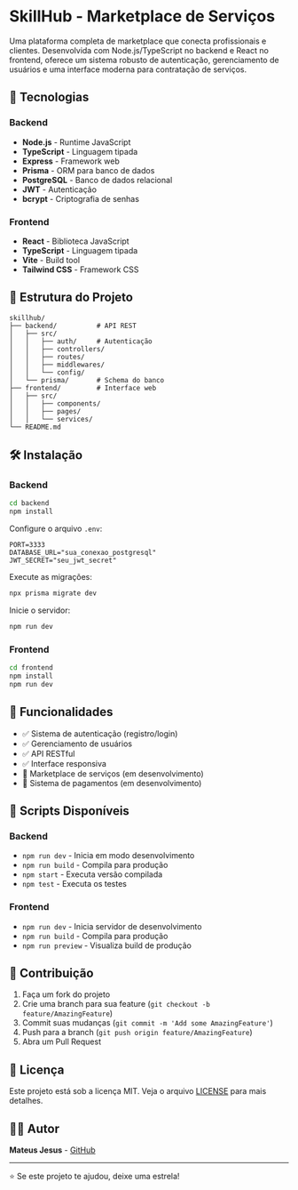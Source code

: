 # SkillHub - Marketplace de Serviços

Uma plataforma completa de marketplace que conecta profissionais e clientes. Desenvolvida com Node.js/TypeScript no backend e React no frontend, oferece um sistema robusto de autenticação, gerenciamento de usuários e uma interface moderna para contratação de serviços.

## 🚀 Tecnologias

### Backend
- **Node.js** - Runtime JavaScript
- **TypeScript** - Linguagem tipada
- **Express** - Framework web
- **Prisma** - ORM para banco de dados
- **PostgreSQL** - Banco de dados relacional
- **JWT** - Autenticação
- **bcrypt** - Criptografia de senhas

### Frontend
- **React** - Biblioteca JavaScript
- **TypeScript** - Linguagem tipada
- **Vite** - Build tool
- **Tailwind CSS** - Framework CSS

## 📁 Estrutura do Projeto

```
skillhub/
├── backend/          # API REST
│   ├── src/
│   │   ├── auth/     # Autenticação
│   │   ├── controllers/
│   │   ├── routes/
│   │   ├── middlewares/
│   │   └── config/
│   └── prisma/       # Schema do banco
├── frontend/         # Interface web
│   ├── src/
│   │   ├── components/
│   │   ├── pages/
│   │   └── services/
└── README.md
```

## 🛠️ Instalação

### Backend

```bash
cd backend
npm install
```

Configure o arquivo `.env`:
```env
PORT=3333
DATABASE_URL="sua_conexao_postgresql"
JWT_SECRET="seu_jwt_secret"
```

Execute as migrações:
```bash
npx prisma migrate dev
```

Inicie o servidor:
```bash
npm run dev
```

### Frontend

```bash
cd frontend
npm install
npm run dev
```

## 🔐 Funcionalidades

- ✅ Sistema de autenticação (registro/login)
- ✅ Gerenciamento de usuários
- ✅ API RESTful
- ✅ Interface responsiva
- 🔄 Marketplace de serviços (em desenvolvimento)
- 🔄 Sistema de pagamentos (em desenvolvimento)

## 📝 Scripts Disponíveis

### Backend
- `npm run dev` - Inicia em modo desenvolvimento
- `npm run build` - Compila para produção
- `npm start` - Executa versão compilada
- `npm test` - Executa os testes

### Frontend
- `npm run dev` - Inicia servidor de desenvolvimento
- `npm run build` - Compila para produção
- `npm run preview` - Visualiza build de produção

## 🤝 Contribuição

1. Faça um fork do projeto
2. Crie uma branch para sua feature (`git checkout -b feature/AmazingFeature`)
3. Commit suas mudanças (`git commit -m 'Add some AmazingFeature'`)
4. Push para a branch (`git push origin feature/AmazingFeature`)
5. Abra um Pull Request

## 📄 Licença

Este projeto está sob a licença MIT. Veja o arquivo [LICENSE](LICENSE) para mais detalhes.

## 👨‍💻 Autor

**Mateus Jesus** - [GitHub](https://github.com/MateusJSouza)

---

⭐ Se este projeto te ajudou, deixe uma estrela! 
